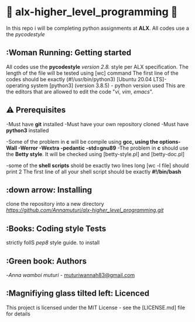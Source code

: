# :eagle: alx-higher_level_programming :eagle:

In this repo i will be completing python assignments at **ALX**.
All codes use a the *pycodestyle*

## :Woman Running: Getting started

All codes use the **pycodestyle** *version 2.8.* style per ALX specification.
The length of the file will be tested using [wc] command
The first line of the codes should be exactly (#!/usr/bin/python3)
[Ubuntu 20.04 LTS]- operating system
[python3] (version 3.8.5) - python version used
This are the editors that are allowed to edit the code "*vi*, *vim*, *emacs*".

## :warning: Prerequisites

-Must have **git** installed
-Must have your own repository cloned
-Must have  **python3** installed

-Some of the problem in __c__ will be compile using **gcc, using the options-Wall -Werror -Wextra -pedantic -std=gnu89**
-The problem in __c__ should use the **Betty style**. It will be checked using [betty-style.pl] and [betty-doc.pl]

-some of the __shell scripts__ shold be exactly two lines long [wc -l file] should print 2
The first line of all your shell script should be exactly __#!/bin/bash__

## :down arrow: Installing
clone the repository into a new directory
*https://github.com/Annamuturi/alx-higher_level_programming.git*

## :Books:  Coding style Tests
strictly follS *pep8* style guide. to install

## :Green book: Authors

-*Anna wamboi muturi* - muturiwannah83@gmail.com

## :Magnifiying glass tilted left: Licenced

This project is licensed under the MIT License - see the [LICENSE.md] file for details
